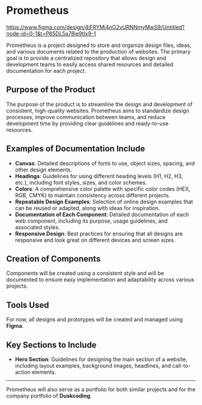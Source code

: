 # **Prometheus**
https://www.figma.com/design/4iFRYMi4nO2vURNNmyMwS9/Untitled?node-id=0-1&t=P85DL5a78je9tlx9-1 

Prometheus is a project designed to store and organize design files, ideas, and various documents related to the production of websites. The primary goal is to provide a centralized repository that allows design and development teams to easily access shared resources and detailed documentation for each project.

## **Purpose of the Product**

The purpose of the product is to streamline the design and development of consistent, high-quality websites. Prometheus aims to standardize design processes, improve communication between teams, and reduce development time by providing clear guidelines and ready-to-use resources.

## **Examples of Documentation Include**

- **Canvas**: Detailed descriptions of fonts to use, object sizes, spacing, and other design elements.
- **Headings**: Guidelines for using different heading levels (H1, H2, H3, etc.), including font styles, sizes, and color schemes.
- **Colors**: A comprehensive color palette with specific color codes (HEX, RGB, CMYK) to maintain consistency across different projects.
- **Repeatable Design Examples**: Selection of online design examples that can be reused or adapted, along with ideas for inspiration.
- **Documentation of Each Component**: Detailed documentation of each web component, including its purpose, usage guidelines, and associated styles.
- **Responsive Design**: Best practices for ensuring that all designs are responsive and look great on different devices and screen sizes.

## **Creation of Components**

Components will be created using a consistent style and will be documented to ensure easy implementation and adaptability across various projects.

## **Tools Used**

For now, all designs and prototypes will be created and managed using **Figma**.

## **Key Sections to Include**

- **Hero Section**: Guidelines for designing the main section of a website, including layout examples, background images, headlines, and call-to-action elements.

---

Prometheus will also serve as a portfolio for both similar projects and for the company portfolio of **Duskcoding**.
